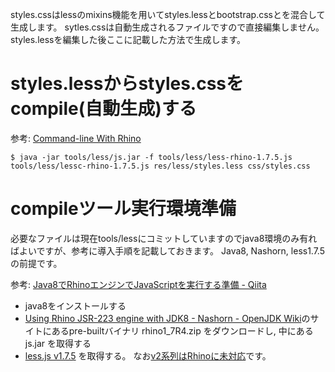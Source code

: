 styles.cssはlessのmixins機能を用いてstyles.lessとbootstrap.cssとを混合して生成します。
sytles.cssは自動生成されるファイルですので直接編集しません。
styles.lessを編集した後ここに記載した方法で生成します。

# styles.lessからstyles.cssをcompile(自動生成)する

参考:
[Command-line With Rhino](http://lesscss.org/#command-line-with-rhino)

```
$ java -jar tools/less/js.jar -f tools/less/less-rhino-1.7.5.js tools/less/lessc-rhino-1.7.5.js res/less/styles.less css/styles.css
```


# compileツール実行環境準備

必要なファイルは現在tools/lessにコミットしていますのでjava8環境のみ有ればよいですが、参考に導入手順を記載しておきます。
Java8, Nashorn, less1.7.5 の前提です。

参考:
[Java8でRhinoエンジンでJavaScriptを実行する準備 - Qiita](http://qiita.com/hrkt/items/d218dbb04e2392dbb314)

 - java8をインストールする
 - [Using Rhino JSR-223 engine with JDK8 - Nashorn -&nbsp;OpenJDK Wiki](https://wiki.openjdk.java.net/display/Nashorn/Using+Rhino+JSR-223+engine+with+JDK8)のサイトにあるpre-builtバイナリ rhino1_7R4.zip をダウンロードし, 中にある js.jar を取得する
 - [less.js v1.7.5](https://github.com/less/less.js/tree/v1.7.5) を取得する。 なお[v2系列はRhinoに未対応](https://github.com/less/less.js/issues/2316)です。


